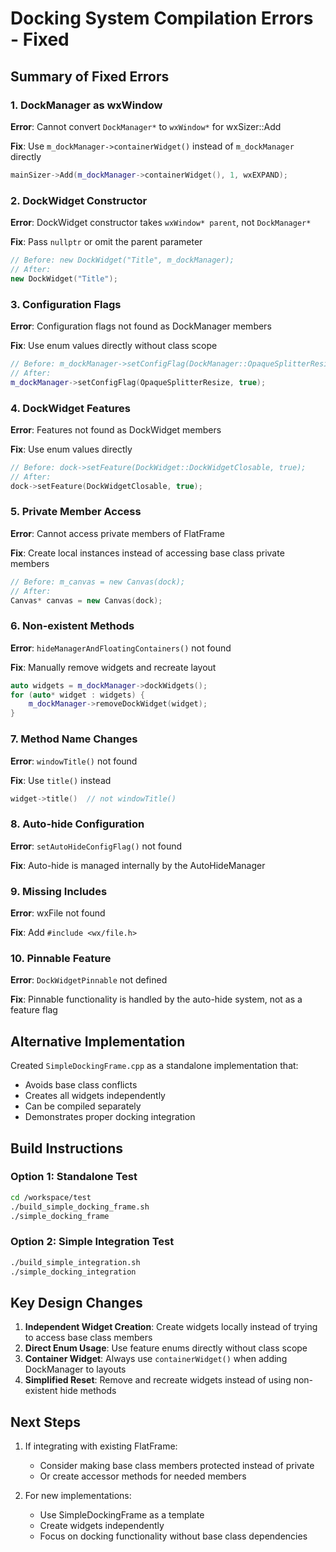 # Docking System Compilation Errors - Fixed

## Summary of Fixed Errors

### 1. DockManager as wxWindow
**Error**: Cannot convert `DockManager*` to `wxWindow*` for wxSizer::Add

**Fix**: Use `m_dockManager->containerWidget()` instead of `m_dockManager` directly
```cpp
mainSizer->Add(m_dockManager->containerWidget(), 1, wxEXPAND);
```

### 2. DockWidget Constructor
**Error**: DockWidget constructor takes `wxWindow* parent`, not `DockManager*`

**Fix**: Pass `nullptr` or omit the parent parameter
```cpp
// Before: new DockWidget("Title", m_dockManager);
// After:
new DockWidget("Title");
```

### 3. Configuration Flags
**Error**: Configuration flags not found as DockManager members

**Fix**: Use enum values directly without class scope
```cpp
// Before: m_dockManager->setConfigFlag(DockManager::OpaqueSplitterResize, true);
// After:
m_dockManager->setConfigFlag(OpaqueSplitterResize, true);
```

### 4. DockWidget Features
**Error**: Features not found as DockWidget members

**Fix**: Use enum values directly
```cpp
// Before: dock->setFeature(DockWidget::DockWidgetClosable, true);
// After:
dock->setFeature(DockWidgetClosable, true);
```

### 5. Private Member Access
**Error**: Cannot access private members of FlatFrame

**Fix**: Create local instances instead of accessing base class private members
```cpp
// Before: m_canvas = new Canvas(dock);
// After:
Canvas* canvas = new Canvas(dock);
```

### 6. Non-existent Methods
**Error**: `hideManagerAndFloatingContainers()` not found

**Fix**: Manually remove widgets and recreate layout
```cpp
auto widgets = m_dockManager->dockWidgets();
for (auto* widget : widgets) {
    m_dockManager->removeDockWidget(widget);
}
```

### 7. Method Name Changes
**Error**: `windowTitle()` not found

**Fix**: Use `title()` instead
```cpp
widget->title()  // not windowTitle()
```

### 8. Auto-hide Configuration
**Error**: `setAutoHideConfigFlag()` not found

**Fix**: Auto-hide is managed internally by the AutoHideManager

### 9. Missing Includes
**Error**: wxFile not found

**Fix**: Add `#include <wx/file.h>`

### 10. Pinnable Feature
**Error**: `DockWidgetPinnable` not defined

**Fix**: Pinnable functionality is handled by the auto-hide system, not as a feature flag

## Alternative Implementation

Created `SimpleDockingFrame.cpp` as a standalone implementation that:
- Avoids base class conflicts
- Creates all widgets independently
- Can be compiled separately
- Demonstrates proper docking integration

## Build Instructions

### Option 1: Standalone Test
```bash
cd /workspace/test
./build_simple_docking_frame.sh
./simple_docking_frame
```

### Option 2: Simple Integration Test
```bash
./build_simple_integration.sh
./simple_docking_integration
```

## Key Design Changes

1. **Independent Widget Creation**: Create widgets locally instead of trying to access base class members
2. **Direct Enum Usage**: Use feature enums directly without class scope
3. **Container Widget**: Always use `containerWidget()` when adding DockManager to layouts
4. **Simplified Reset**: Remove and recreate widgets instead of using non-existent hide methods

## Next Steps

1. If integrating with existing FlatFrame:
   - Consider making base class members protected instead of private
   - Or create accessor methods for needed members

2. For new implementations:
   - Use SimpleDockingFrame as a template
   - Create widgets independently
   - Focus on docking functionality without base class dependencies
